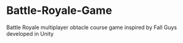 # Battle-Royale-Game
Battle Royale multiplayer obtacle course game inspired by Fall Guys developed in Unity
